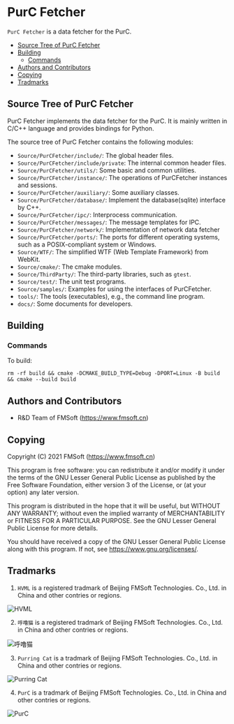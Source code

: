 # PurC Fetcher

`PurC Fetcher` is a data fetcher for the PurC.


- [Source Tree of PurC Fetcher](#source-tree-of-purc-fetcher)
- [Building](#building)
   + [Commands](#commands)
- [Authors and Contributors](#authors-and-contributors)
- [Copying](#copying)
- [Tradmarks](#tradmarks)


## Source Tree of PurC Fetcher

PurC Fetcher implements the data fetcher for the PurC.
It is mainly written in C/C++ language and provides bindings for Python.

The source tree of PurC Fetcher contains the following modules:

- `Source/PurCFetcher/include/`: The global header files.
- `Source/PurCFetcher/include/private`: The internal common header files.
- `Source/PurCFetcher/utils/`: Some basic and common utilities.
- `Source/PurCFetcher/instance/`: The operations of PurCFetcher instances and sessions.
- `Source/PurCFetcher/auxiliary/`: Some auxiliary classes.
- `Source/PurCFetcher/database/`: Implement the database(sqlite) interface by C++.
- `Source/PurCFetcher/ipc/`: Interprocess communication.
- `Source/PurCFetcher/messages/`: The message templates for IPC.
- `Source/PurCFetcher/network/`: Implementation of network data fetcher
- `Source/PurCFetcher/ports/`: The ports for different operating systems, such as a POSIX-compliant system or Windows.
- `Source/WTF/`: The simplified WTF (Web Template Framework) from WebKit.
- `Source/cmake/`: The cmake modules.
- `Source/ThirdParty/`: The third-party libraries, such as `gtest`.
- `Source/test/`: The unit test programs.
- `Source/samples/`: Examples for using the interfaces of PurCFetcher.
- `tools/`: The tools (executables), e.g., the command line program.
- `docs/`: Some documents for developers.

## Building

### Commands

To build:

```
rm -rf build && cmake -DCMAKE_BUILD_TYPE=Debug -DPORT=Linux -B build && cmake --build build
```

## Authors and Contributors

- R&D Team of FMSoft (<https://www.fmsoft.cn>)

## Copying

Copyright (C) 2021 FMSoft (<https://www.fmsoft.cn>)

This program is free software: you can redistribute it and/or modify
it under the terms of the GNU Lesser General Public License as published by
the Free Software Foundation, either version 3 of the License, or
(at your option) any later version.

This program is distributed in the hope that it will be useful,
but WITHOUT ANY WARRANTY; without even the implied warranty of
MERCHANTABILITY or FITNESS FOR A PARTICULAR PURPOSE.  See the
GNU Lesser General Public License for more details.

You should have received a copy of the GNU Lesser General Public License
along with this program.  If not, see <https://www.gnu.org/licenses/>.

## Tradmarks

1) `HVML` is a registered tradmark of Beijing FMSoft Technologies. Co., Ltd. in China and other contries or regions.

![HVML](https://www.fmsoft.cn/application/files/8116/1931/8777/HVML256132.jpg)

2) `呼噜猫` is a registered tradmark of Beijing FMSoft Technologies. Co., Ltd. in China and other contries or regions.

![呼噜猫](https://www.fmsoft.cn/application/files/8416/1931/8781/256132.jpg)

3) `Purring Cat` is a tradmark of Beijing FMSoft Technologies. Co., Ltd. in China and other contries or regions.

![Purring Cat](https://www.fmsoft.cn/application/files/2816/1931/9258/PurringCat256132.jpg)

4) `PurC` is a tradmark of Beijing FMSoft Technologies. Co., Ltd. in China and other contries or regions.

![PurC](https://www.fmsoft.cn/application/files/5716/2813/0470/PurC256132.jpg)

[Beijing FMSoft Technologies Co., Ltd.]: https://www.fmsoft.cn
[FMSoft Technologies]: https://www.fmsoft.cn
[FMSoft]: https://www.fmsoft.cn
[HybridOS Official Site]: https://hybridos.fmsoft.cn
[HybridOS]: https://hybridos.fmsoft.cn

[MiniGUI]: http:/www.minigui.com
[WebKit]: https://webkit.org
[HTML 5.3]: https://www.w3.org/TR/html53/
[DOM Specification]: https://dom.spec.whatwg.org/
[WebIDL Specification]: https://heycam.github.io/webidl/
[CSS 2.2]: https://www.w3.org/TR/CSS22/
[CSS Box Model Module Level 3]: https://www.w3.org/TR/css-box-3/

[Vincent Wei]: https://github.com/VincentWei
